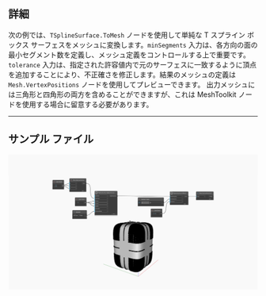 ## 詳細
次の例では、`TSplineSurface.ToMesh` ノードを使用して単純な T スプライン ボックス サーフェスをメッシュに変換します。`minSegments` 入力は、各方向の面の最小セグメント数を定義し、メッシュ定義をコントロールする上で重要です。`tolerance` 入力は、指定された許容値内で元のサーフェスに一致するように頂点を追加することにより、不正確さを修正します。結果のメッシュの定義は `Mesh.VertexPositions` ノードを使用してプレビューできます。
出力メッシュには三角形と四角形の両方を含めることができますが、これは MeshToolkit ノードを使用する場合に留意する必要があります。
___
## サンプル ファイル

![TSplineSurface.ToMesh](./Autodesk.DesignScript.Geometry.TSpline.TSplineSurface.ToMesh_img.jpg)
